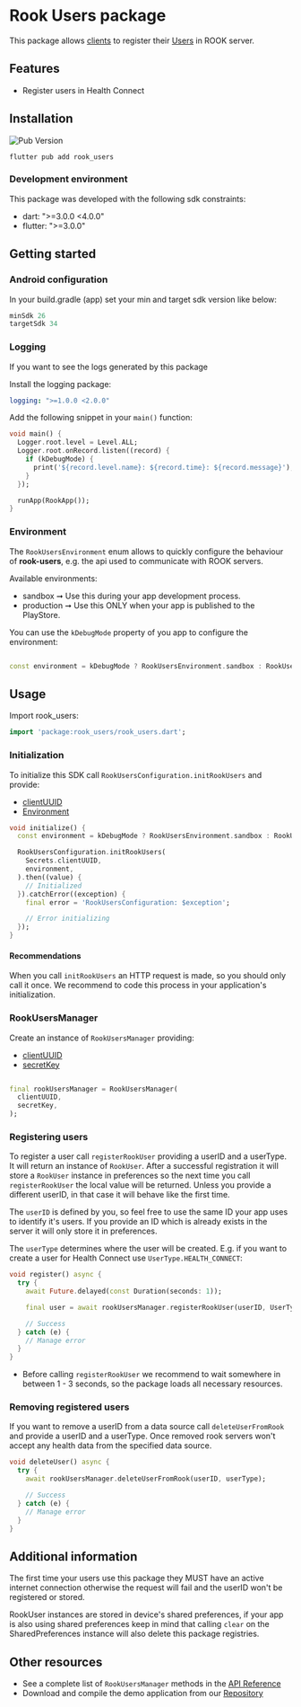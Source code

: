 # Rook Users package

This package allows [clients](https://docs.tryrook.io/docs/Definitions/#client) to register
their [Users](https://docs.tryrook.io/docs/Definitions/#User) in ROOK server.

## Features

* Register users in Health Connect

## Installation

![Pub Version](https://img.shields.io/pub/v/rook_users?style=for-the-badge&logo=flutter&label=pubdev&color=7200F7)

```text
flutter pub add rook_users
```

### Development environment

This package was developed with the following sdk constraints:

* dart: ">=3.0.0 <4.0.0"
* flutter: ">=3.0.0"

## Getting started

### Android configuration

In your build.gradle (app) set your min and target sdk version like below:

```groovy
minSdk 26
targetSdk 34
```

### Logging

If you want to see the logs generated by this package

Install the logging package:

```yaml
logging: ">=1.0.0 <2.0.0"
```

Add the following snippet in your `main()` function:

```dart
void main() {
  Logger.root.level = Level.ALL;
  Logger.root.onRecord.listen((record) {
    if (kDebugMode) {
      print('${record.level.name}: ${record.time}: ${record.message}');
    }
  });

  runApp(RookApp());
}
```

### Environment

The `RookUsersEnvironment` enum allows to quickly configure the behaviour of **rook-users**, e.g. the
api used to communicate with ROOK servers.

Available environments:

* sandbox ➞ Use this during your app development process.
* production ➞ Use this ONLY when your app is published to the PlayStore.

You can use the `kDebugMode` property of you app to configure the environment:

```dart

const environment = kDebugMode ? RookUsersEnvironment.sandbox : RookUsersEnvironment.production;
```

## Usage

Import rook_users:

```dart
import 'package:rook_users/rook_users.dart';
```

### Initialization

To initialize this SDK call `RookUsersConfiguration.initRookUsers` and provide:

* [clientUUID](https://docs.tryrook.io/docs/Definitions/#client_uuid)
* [Environment](#environment)

```dart
void initialize() {
  const environment = kDebugMode ? RookUsersEnvironment.sandbox : RookUsersEnvironment.production;

  RookUsersConfiguration.initRookUsers(
    Secrets.clientUUID,
    environment,
  ).then((value) {
    // Initialized
  }).catchError((exception) {
    final error = 'RookUsersConfiguration: $exception';

    // Error initializing
  });
}
```

#### Recommendations

When you call `initRookUsers` an HTTP request is made, so you should only call it once. We recommend to code this
process in your application's initialization.

### RookUsersManager

Create an instance of `RookUsersManager` providing:

* [clientUUID](https://docs.tryrook.io/docs/Definitions/#client_uuid)
* [secretKey](https://docs.tryrook.io/docs/Definitions/#client_secret)

```dart

final rookUsersManager = RookUsersManager(
  clientUUID,
  secretKey,
);
```

### Registering users

To register a user call `registerRookUser` providing a userID and a userType. It
will return an instance of `RookUser`. After a successful registration it will store a `RookUser`
instance in preferences so the next time you call `registerRookUser` the local value will be
returned. Unless you provide a different userID, in that case it will behave like the first time.

The `userID` is defined by you, so feel free to use the same ID your app uses to identify it's
users. If you provide an ID which is already exists in the server it will only store it in
preferences.

The `userType` determines where the user will be created. E.g. if you want to create a user for
Health Connect use `UserType.HEALTH_CONNECT`:

```dart
void register() async {
  try {
    await Future.delayed(const Duration(seconds: 1));

    final user = await rookUsersManager.registerRookUser(userID, UserType.healthConnect);

    // Success
  } catch (e) {
    // Manage error
  }
}
```

* Before calling `registerRookUser` we recommend to wait somewhere in between 1 - 3 seconds, so the
  package loads all necessary resources.

### Removing registered users

If you want to remove a userID from a data source call `deleteUserFromRook` and provide a userID and a
userType. Once removed rook servers won't accept any health data from the specified data source.

```dart
void deleteUser() async {
  try {
    await rookUsersManager.deleteUserFromRook(userID, userType);

    // Success
  } catch (e) {
    // Manage error
  }
}
```

## Additional information

The first time your users use this package they MUST have an active internet connection otherwise
the request will fail and the userID won't be registered or stored.

RookUser instances are stored in device's shared preferences, if your app is also using shared
preferences keep in mind that calling `clear` on the SharedPreferences instance will also delete
this package registries.

## Other resources

* See a complete list of `RookUsersManager` methods in
  the [API Reference](https://pub.dev/documentation/rook_users/latest/rook_users/RookUsersManager-class.html)
* Download and compile the demo application from
  our [Repository](https://github.com/RookeriesDevelopment/rook_demo_app_flutter)